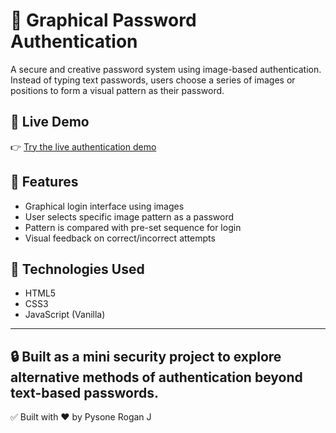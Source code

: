 # 🔐 Graphical Password Authentication

A secure and creative password system using image-based authentication. Instead of typing text passwords, users choose a series of images or positions to form a visual pattern as their password.

## 🔗 Live Demo
👉 [Try the live authentication demo](https://pysonerogan.github.io/Graphical-Password-Authentication/)

## 📁 Features
- Graphical login interface using images
- User selects specific image pattern as a password
- Pattern is compared with pre-set sequence for login
- Visual feedback on correct/incorrect attempts

## 📌 Technologies Used
- HTML5
- CSS3
- JavaScript (Vanilla)

---

🔒 Built as a mini security project to explore alternative methods of authentication beyond text-based passwords.
---

✅ Built with ❤️ by Pysone Rogan J
